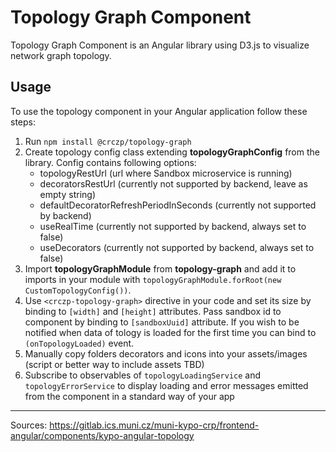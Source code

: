 # Topology Graph Component

Topology Graph Component is an Angular library using D3.js to visualize network graph topology.

## Usage

To use the topology component in your Angular application follow these steps:

1. Run `npm install @crczp/topology-graph`
2. Create topology config class extending **topologyGraphConfig** from the library. Config contains following options:
    + topologyRestUrl (url where Sandbox microservice is running)
    + decoratorsRestUrl (currently not supported by backend, leave as empty string)
    + defaultDecoratorRefreshPeriodInSeconds (currently not supported by backend)
    + useRealTime (currently not supported by backend, always set to false)
    + useDecorators (currently not supported by backend, always set to false)
3. Import **topologyGraphModule** from **topology-graph** and add it to imports in your module with `topologyGraphModule.forRoot(new CustomTopologyConfig())`.
4. Use `<crczp-topology-graph>` directive in your code and set its size by binding to `[width]` and `[height]` attributes. Pass sandbox id to component by binding to `[sandboxUuid]` attribute. If you wish to be notified when data of tology is loaded for the first time you can bind to `(onTopologyLoaded)` event.
5. Manually copy folders decorators and icons into your assets/images (script or better way to include assets TBD)
6. Subscribe to observables of `topologyLoadingService` and `topologyErrorService` to display loading and error messages emitted from the component in a standard way of your app

---
Sources: https://gitlab.ics.muni.cz/muni-kypo-crp/frontend-angular/components/kypo-angular-topology
